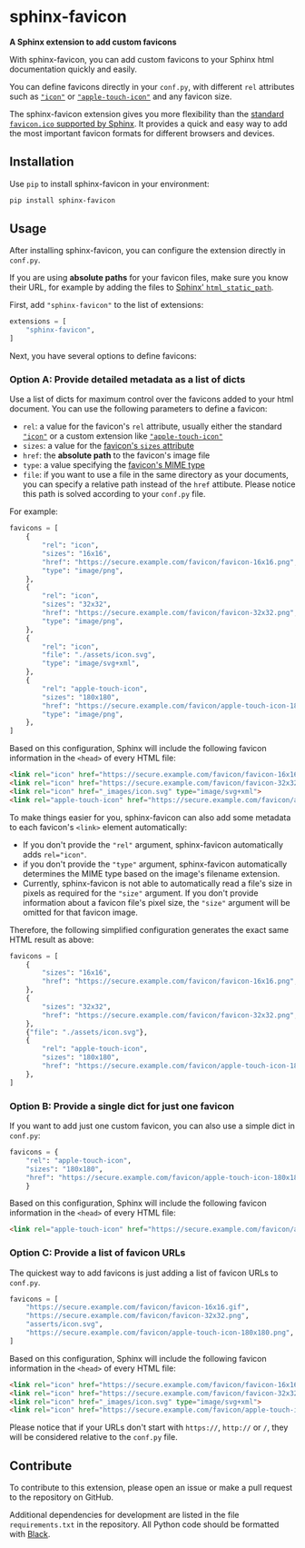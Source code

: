 # sphinx-favicon

**A Sphinx extension to add custom favicons**

With sphinx-favicon, you can add custom favicons to your Sphinx html
documentation quickly and easily.

You can define favicons directly in your `conf.py`, with different `rel`
attributes such as [`"icon"`](https://html.spec.whatwg.org/multipage/links.html#rel-icon)
or [`"apple-touch-icon"`](https://developer.apple.com/library/archive/documentation/AppleApplications/Reference/SafariWebContent/ConfiguringWebApplications/ConfiguringWebApplications.html) and
any favicon size.

The sphinx-favicon extension gives you more flexibility than the [standard
`favicon.ico` supported by Sphinx](https://www.sphinx-doc.org/en/master/templating.html?highlight=favicon#favicon_url). It provides a quick and easy way to add the most
important favicon formats for different browsers and devices.

## Installation

Use ``pip`` to install sphinx-favicon in your environment:

```sh
pip install sphinx-favicon
```

## Usage

After installing sphinx-favicon, you can configure the extension directly in
`conf.py`.

If you are using **absolute paths** for your favicon files,
make sure you know their URL, for example by adding the
files to [Sphinx' `html_static_path`](https://www.sphinx-doc.org/en/master/usage/configuration.html?highlight=static#confval-html_static_path).

First, add `"sphinx-favicon"` to the list of extensions:

```python
extensions = [
    "sphinx-favicon",
]
```

Next, you have several options to define favicons:

### Option A: Provide detailed metadata as a list of dicts

Use a list of dicts for maximum control over the favicons added to your html
document. You can use the following parameters to define a favicon:

* ``rel``: a value for the favicon's ``rel`` attribute, usually either the
standard [`"icon"`](https://html.spec.whatwg.org/multipage/links.html#rel-icon)
or a custom extension like [`"apple-touch-icon"`](https://developer.apple.com/library/archive/documentation/AppleApplications/Reference/SafariWebContent/ConfiguringWebApplications/ConfiguringWebApplications.html)
* ``sizes``: a value for the [favicon's ``sizes`` attribute](https://html.spec.whatwg.org/multipage/semantics.html#attr-link-sizes)
* ``href``: the **absolute path** to the favicon's image file
* ``type``: a value specifying the [favicon's MIME type](https://html.spec.whatwg.org/multipage/semantics.html#attr-link-type)
* ``file``: if you want to use a file in the same directory as your documents,
  you can specify a relative path instead of the ``href`` attibute.
  Please notice this path is solved according to your ``conf.py`` file.

For example:

```python
favicons = [
    {
        "rel": "icon",
        "sizes": "16x16",
        "href": "https://secure.example.com/favicon/favicon-16x16.png",
        "type": "image/png",
    },
    {
        "rel": "icon",
        "sizes": "32x32",
        "href": "https://secure.example.com/favicon/favicon-32x32.png",
        "type": "image/png",
    },
    {
        "rel": "icon",
        "file": "./assets/icon.svg",
        "type": "image/svg+xml",
    },
    {
        "rel": "apple-touch-icon",
        "sizes": "180x180",
        "href": "https://secure.example.com/favicon/apple-touch-icon-180x180.png",
        "type": "image/png",
    },
]
```

Based on this configuration, Sphinx will include the following favicon
information in the `<head>` of every HTML file:

```html
<link rel="icon" href="https://secure.example.com/favicon/favicon-16x16.png" sizes="16x16" type="image/png">
<link rel="icon" href="https://secure.example.com/favicon/favicon-32x32.png" sizes="32x32" type="image/png">
<link rel="icon" href="_images/icon.svg" type="image/svg+xml">
<link rel="apple-touch-icon" href="https://secure.example.com/favicon/apple-touch-icon-180x180.png" sizes="180x180" type="image/png">
```

To make things easier for you, sphinx-favicon can also add some metadata to each
favicon's `<link>` element automatically:

* If you don't provide the `"rel"` argument, sphinx-favicon automatically adds
`rel="icon"`.
* if you don't provide the `"type"` argument, sphinx-favicon automatically
determines the MIME type based on the image's filename extension.
* Currently, sphinx-favicon is not able to automatically read a file's size in
pixels as required for the `"size"` argument. If you don't provide information
about a favicon file's pixel size, the `"size"` argument will be omitted for
that favicon image.

Therefore, the following simplified configuration generates the exact same
HTML result as above:

```python
favicons = [
    {
        "sizes": "16x16",
        "href": "https://secure.example.com/favicon/favicon-16x16.png",
    },
    {
        "sizes": "32x32",
        "href": "https://secure.example.com/favicon/favicon-32x32.png",
    },
    {"file": "./assets/icon.svg"},
    {
        "rel": "apple-touch-icon",
        "sizes": "180x180",
        "href": "https://secure.example.com/favicon/apple-touch-icon-180x180.png",
    },
]
```

### Option B: Provide a single dict for just one favicon

If you want to add just one custom favicon, you can also use a simple dict in
`conf.py`:

```python
favicons = {
    "rel": "apple-touch-icon",
    "sizes": "180x180",
    "href": "https://secure.example.com/favicon/apple-touch-icon-180x180.png",
    }
```

Based on this configuration, Sphinx will include the following favicon
information in the `<head>` of every HTML file:

```html
<link rel="apple-touch-icon" href="https://secure.example.com/favicon/apple-touch-icon-180x180.png" sizes="180x180" type="image/png">
```

### Option C: Provide a list of favicon URLs

The quickest way to add favicons is just adding a list of favicon URLs to
`conf.py`.

```python
favicons = [
    "https://secure.example.com/favicon/favicon-16x16.gif",
    "https://secure.example.com/favicon/favicon-32x32.png",
    "asserts/icon.svg",
    "https://secure.example.com/favicon/apple-touch-icon-180x180.png",
]
```

Based on this configuration, Sphinx will include the following favicon
information in the `<head>` of every HTML file:

```html
<link rel="icon" href="https://secure.example.com/favicon/favicon-16x16.gif" type="image/gif">
<link rel="icon" href="https://secure.example.com/favicon/favicon-32x32.png" type="image/png">
<link rel="icon" href="_images/icon.svg" type="image/svg+xml">
<link rel="icon" href="https://secure.example.com/favicon/apple-touch-icon-180x180.png" type="image/png">
```

Please notice that if your URLs don't start with `https://`, `http://` or `/`,
they will be considered relative to the `conf.py` file.

## Contribute

To contribute to this extension, please open an issue or make a pull request to
the repository on GitHub.

Additional dependencies for development are listed in the file
`requirements.txt` in the repository. All Python code should be formatted with
[Black](https://github.com/psf/black).
